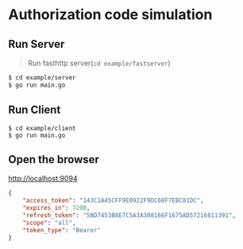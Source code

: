 Authorization code simulation
=============================

Run Server
---------
> Run fasthttp server(`cd example/fastserver`)

``` bash
$ cd example/server
$ go run main.go
```

Run Client
----------

```
$ cd example/client
$ go run main.go
```

Open the browser
----------------

[http://localhost:9094](http://localhost:9094)

``` json
{
    "access_token": "143C1A45CFF9E0922F9DC68F7EBC81DC",
    "expires_in": 7200,
    "refresh_token": "5BD7453B8E7C5A3A308166F1675AD57216811391",
    "scope": "all",
    "token_type": "Bearer"
}
```